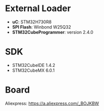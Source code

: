 # External Loader
 * **uC**: STM32H730R8 
 * **SPI Flash**: Winbond W25Q32
 * **STM32CubeProgrammer**: version 2.4.0

# SDK
 * STM32CubeIDE 1.4.2
 * STM32CubeMX 6.0.1
 
# Board
Aliexpress: https://a.aliexpress.com/_BOJKBW